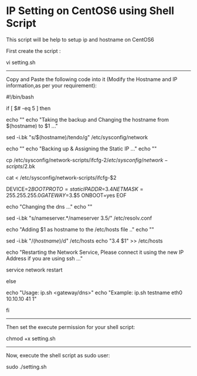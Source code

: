 IP Setting on CentOS6 using Shell Script
======================================

This script will be help to setup ip and hostname on CentOS6

First create the script :

vi setting.sh

-----------------
Copy and Paste the following code into it (Modify the Hostname and IP information,as per your requirement):


#!/bin/bash

if [ $# -eq 5 ]
then

echo ""
echo "Taking the backup and Changing the hostname from $(hostname) to $1 ..."

sed -i.bk "s/$(hostname)/tendo/g" /etc/sysconfig/network

echo ""
echo "Backing up & Assigning the Static IP ..."
echo ""

cp /etc/sysconfig/network-scripts/ifcfg-$2 /etc/sysconfig/network-scripts/$2.bk

cat <<EOF > /etc/sysconfig/network-scripts/ifcfg-$2

DEVICE=$2
BOOTPROTO=static
IPADDR=$3.$4
NETMASK=255.255.255.0
GATEWAY=$3.$5
ONBOOT=yes
EOF

echo "Changing the dns ..."
echo ""

sed -i.bk "s/nameserver.*/nameserver $3.$5/" /etc/resolv.conf

echo "Adding $1 as hostname to the /etc/hosts file .."
echo ""

sed -i.bk "/$(hostname)$/d" /etc/hosts
echo "$3.$4 $1" >> /etc/hosts

echo "Restarting the Network Service, Please connect it using the new IP Address if you are using ssh ..."

service network restart

else

echo "Usage: ip.sh <hostname> <interface> <baseip> <ipaddress> <gateway/dns>"
echo "Example: ip.sh testname eth0 10.10.10 41 1"

fi

------------------

Then set the execute permission for your shell script:

chmod +x setting.sh

---------------------

Now, execute the shell script as sudo user:

sudo ./setting.sh


